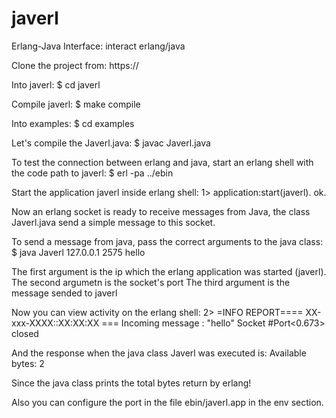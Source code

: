 javerl
======

Erlang-Java Interface: interact erlang/java

Clone the project from:
		https://
      
Into javerl:
		$ cd javerl

Compile javerl:
		$ make compile

Into examples:
		$ cd examples

Let's compile the Javerl.java:
		$ javac Javerl.java
      
To test the connection between erlang and java, start an erlang 
shell with the code path to javerl:
		$ erl -pa ../ebin
      
Start the application javerl inside erlang shell:
		1> application:start(javerl).
		ok.

Now an erlang socket is ready to receive messages from Java, the class Javerl.java
send a simple message to this socket.

To send a message from java, pass the correct arguments to the java class:
		$ java Javerl 127.0.0.1 2575 hello
      
The first argument is the ip which the erlang application was started (javerl).
The second argumetn is the socket's port
The third argument is the message sended to javerl

Now you can view activity on the erlang shell:
		2>
		=INFO REPORT==== XX-xxx-XXXX::XX:XX:XX ===
		Incoming message : "hello" 
		Socket #Port<0.673> closed

And the response when the java class Javerl was executed is:
		Available bytes: 2

Since the java class prints the total bytes return by erlang!

Also you can configure the port in the file ebin/javerl.app in the env section.
